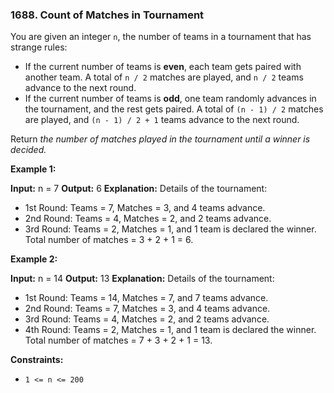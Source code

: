 ### 1688\. Count of Matches in Tournament

You are given an integer `n`, the number of teams in a tournament that has strange rules:

*   If the current number of teams is **even**, each team gets paired with another team. A total of `n / 2` matches are played, and `n / 2` teams advance to the next round.
*   If the current number of teams is **odd**, one team randomly advances in the tournament, and the rest gets paired. A total of `(n - 1) / 2` matches are played, and `(n - 1) / 2 + 1` teams advance to the next round.

Return _the number of matches played in the tournament until a winner is decided._

**Example 1:**

**Input:** n = 7
**Output:** 6
**Explanation:** Details of the tournament: 
- 1st Round: Teams = 7, Matches = 3, and 4 teams advance.
- 2nd Round: Teams = 4, Matches = 2, and 2 teams advance.
- 3rd Round: Teams = 2, Matches = 1, and 1 team is declared the winner.
Total number of matches = 3 + 2 + 1 = 6.

**Example 2:**

**Input:** n = 14
**Output:** 13
**Explanation:** Details of the tournament:
- 1st Round: Teams = 14, Matches = 7, and 7 teams advance.
- 2nd Round: Teams = 7, Matches = 3, and 4 teams advance.
- 3rd Round: Teams = 4, Matches = 2, and 2 teams advance.
- 4th Round: Teams = 2, Matches = 1, and 1 team is declared the winner.
Total number of matches = 7 + 3 + 2 + 1 = 13.

**Constraints:**

*   `1 <= n <= 200`
